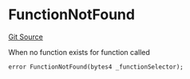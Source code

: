 # FunctionNotFound
[Git Source](https://github.com/thrackle-io/rules-protocol/blob/32fc908f43bfbb804e52e049074d30ce661a637a/src/economic/ruleProcessor/RuleProcessorDiamond.sol)

When no function exists for function called


```solidity
error FunctionNotFound(bytes4 _functionSelector);
```

